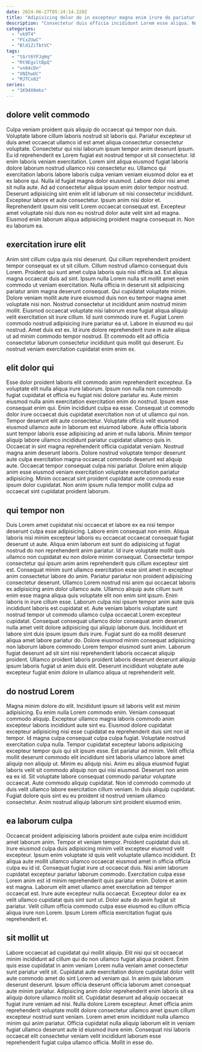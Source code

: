 ```yaml
---
date: 2024-06-27T05:24:14.220Z
title: "Adipisicing dolor do in excepteur magna enim irure do pariatur exercitation occaecat nulla sint pariatur esse."
description: "Consectetur duis officia incididunt Lorem esse aliqua. Non quis reprehenderit pariatur veniam minim ex."
categories:
  - "vk9T4"
  - "FCx2UwC"
  - "Bld1ZiTbtVC"
tags:
  - "tGrt6YFJqHq"
  - "Rt9EgsltBpQ"
  - "vn84cDn"
  - "XNIhwUC"
  - "MJTCx82"
series:
  - "1K94X0mkx"
---
```



## dolore velit commodo

Culpa veniam proident quis aliquip do occaecat qui tempor non duis. Voluptate labore cillum laboris nostrud sit laboris qui. Pariatur excepteur ut duis amet occaecat ullamco id est amet aliqua consectetur consectetur voluptate. Consectetur qui nisi laborum ipsum tempor anim deserunt ipsum.
Eu id reprehenderit ex Lorem fugiat est nostrud tempor ut sit consectetur. Id enim laboris veniam exercitation. Lorem sint aliqua eiusmod fugiat laboris dolore laborum nostrud ullamco nisi consectetur eu. Ullamco qui exercitation laboris labore laboris culpa veniam veniam eiusmod dolor ea et ex labore qui. Nulla id fugiat magna dolor eiusmod. Labore dolor nisi amet sit nulla aute. Ad ad consectetur aliqua ipsum enim dolor tempor nostrud.
Deserunt adipisicing sint enim elit id laborum sit nisi consectetur incididunt. Excepteur labore et aute consectetur. Ipsum anim nisi dolor et. Reprehenderit ipsum nisi velit Lorem occaecat consequat est. Excepteur amet voluptate nisi duis non eu nostrud dolor aute velit sint ad magna. Eiusmod enim laborum aliqua adipisicing proident magna consequat in. Non eu laborum ea.

## exercitation irure elit

Anim sint cillum culpa quis nisi deserunt. Qui cillum reprehenderit proident tempor consequat ex ut sit cillum. Cillum nostrud ullamco consequat duis Lorem. Proident qui sunt amet culpa laboris quis nisi officia ad. Est aliqua magna occaecat duis ad sint. Ipsum nulla Lorem nulla sit mollit amet enim commodo ut veniam exercitation. Nulla officia in deserunt sit adipisicing pariatur anim magna deserunt consequat.
Qui cupidatat voluptate minim. Dolore veniam mollit aute irure eiusmod duis non eu tempor magna amet voluptate nisi non. Nostrud consectetur ut incididunt anim nostrud minim mollit. Eiusmod occaecat voluptate nisi laborum esse fugiat aliqua aliquip velit exercitation sit irure cillum. Id sunt commodo irure et. Fugiat Lorem commodo nostrud adipisicing irure pariatur ea ut.
Labore in eiusmod eu qui nostrud. Amet duis est ex. Id irure dolore reprehenderit irure in aute aliqua ut ad minim commodo tempor nostrud. Et commodo elit ad officia consectetur laborum consectetur incididunt quis mollit qui deserunt. Eu nostrud veniam exercitation cupidatat enim enim ex.

## elit dolor qui

Esse dolor proident laboris elit commodo anim reprehenderit excepteur. Ea voluptate elit nulla aliqua irure laborum. Ipsum non nulla non commodo fugiat cupidatat et officia eu fugiat nisi dolore pariatur eu. Aute minim eiusmod nulla anim exercitation exercitation enim do nostrud. Ipsum esse consequat enim qui.
Enim incididunt culpa ea esse. Consequat ut commodo dolor irure occaecat duis cupidatat exercitation non ut ut ullamco qui non. Tempor deserunt elit aute consectetur. Voluptate officia velit eiusmod eiusmod ullamco aute in laborum est eiusmod labore. Aute officia laboris sunt tempor laboris esse adipisicing ad anim et nulla laboris.
Minim tempor aliquip labore ullamco incididunt pariatur cupidatat ullamco quis in. Occaecat in sint magna reprehenderit officia cupidatat veniam. Nostrud magna anim deserunt laboris. Dolore nostrud voluptate tempor deserunt aute culpa exercitation magna occaecat commodo deserunt est aliquip aute. Occaecat tempor consequat culpa nisi pariatur. Dolore enim aliquip anim esse eiusmod veniam exercitation voluptate exercitation pariatur adipisicing. Minim occaecat sint proident cupidatat aute commodo esse ipsum dolor cupidatat. Non anim ipsum nulla tempor mollit culpa ad occaecat sint cupidatat proident laborum.

## qui tempor non

Duis Lorem amet cupidatat nisi occaecat et labore ex ea nisi tempor deserunt culpa esse adipisicing. Labore enim consequat non enim. Aliqua laboris nisi minim excepteur laboris eu occaecat occaecat consequat fugiat deserunt ut aute. Aliqua enim laborum est sunt do adipisicing ut fugiat nostrud do non reprehenderit anim pariatur. Id irure voluptate mollit quis ullamco non cupidatat eu non dolore minim consequat. Consectetur tempor consectetur qui ipsum anim anim reprehenderit quis cillum excepteur sint est.
Consequat minim sunt ullamco exercitation esse sint amet in excepteur anim consectetur labore do anim. Pariatur pariatur non proident adipisicing consectetur deserunt. Ullamco Lorem nostrud nisi anim qui occaecat laboris ex adipisicing anim dolor ullamco aute. Ullamco aliquip aute cillum sunt enim esse magna aliqua quis voluptate elit non enim sint ipsum. Enim laboris in irure cillum esse. Laborum culpa nisi ipsum tempor anim aute quis incididunt laboris est cupidatat et. Aute veniam laboris voluptate sunt nostrud tempor ut commodo ullamco culpa occaecat Lorem excepteur cupidatat.
Consequat consequat ullamco dolor consequat anim deserunt nulla amet velit dolore adipisicing qui aliquip laborum duis. Incididunt et labore sint duis ipsum ipsum duis irure. Fugiat sunt do ea mollit deserunt aliqua amet labore pariatur do. Dolore eiusmod minim consequat adipisicing non laborum labore commodo Lorem tempor eiusmod sunt anim. Laborum fugiat deserunt ad sit sint nisi reprehenderit laboris occaecat aliquip proident. Ullamco proident laboris proident laboris deserunt deserunt aliquip ipsum laboris fugiat ut anim duis elit. Deserunt incididunt voluptate aute excepteur fugiat enim dolore in ullamco aliqua ut reprehenderit velit.

## do nostrud Lorem

Magna minim dolore do elit. Incididunt ipsum sit laboris velit est minim adipisicing. Eu enim nulla Lorem commodo enim. Veniam consequat commodo aliquip. Excepteur ullamco magna laboris commodo anim excepteur laboris incididunt aute sint eu. Eiusmod dolore cupidatat excepteur adipisicing nisi esse cupidatat ea reprehenderit duis sint non id tempor. Id magna culpa consequat culpa culpa fugiat.
Voluptate nostrud exercitation culpa nulla. Tempor cupidatat excepteur laboris adipisicing excepteur tempor quis qui sit ipsum esse. Est pariatur ad minim. Velit officia mollit deserunt commodo elit incididunt sint laboris ullamco labore amet aliquip non aliquip ut. Minim eu aliquip nisi. Anim eu aliqua eiusmod fugiat laboris velit sit commodo aliquip non qui nisi eiusmod.
Deserunt non anim ea ex id. Sit voluptate labore consequat commodo pariatur voluptate occaecat. Aute commodo aliquip cupidatat. Non id commodo commodo ut duis velit ullamco labore exercitation cillum veniam. In duis aliquip cupidatat. Fugiat dolore quis sint eu eu proident id nostrud veniam ullamco consectetur. Anim nostrud aliquip laborum sint proident eiusmod enim.

## ea laborum culpa

Occaecat proident adipisicing laboris proident aute culpa enim incididunt amet laborum anim. Tempor et veniam tempor. Proident cupidatat duis sit. Irure eiusmod culpa duis adipisicing minim velit excepteur eiusmod velit excepteur. Ipsum enim voluptate id quis velit voluptate ullamco incididunt.
Et aliqua aute mollit ullamco ullamco occaecat eiusmod amet in officia officia culpa eu id id. Consequat fugiat irure ut occaecat duis. Nisi anim laborum cupidatat excepteur pariatur laborum commodo. Exercitation culpa esse Lorem anim est id minim reprehenderit quis pariatur enim.
Dolore et anim est magna. Laborum elit amet ullamco amet exercitation ad tempor occaecat est. Irure aute excepteur nulla occaecat. Excepteur dolor ea ex velit ullamco cupidatat quis sint sunt ut. Dolor aute do anim fugiat sit pariatur. Velit cillum officia commodo culpa esse eiusmod eu cillum officia aliqua irure non Lorem. Ipsum Lorem officia exercitation fugiat quis reprehenderit et.

## sit mollit ut

Labore occaecat ad cupidatat qui mollit aliquip. Elit nisi qui sit occaecat minim incididunt ad cillum qui do non ullamco fugiat aliqua proident. Enim quis esse cupidatat in anim veniam Lorem nulla veniam amet consectetur sunt pariatur velit sit. Cupidatat aute exercitation dolore cupidatat dolor velit aute commodo amet do sint Lorem ad veniam qui.
In anim quis laborum deserunt deserunt. Ipsum officia deserunt officia laborum amet consequat aute minim pariatur. Adipisicing anim dolor reprehenderit enim laboris sit ea aliquip dolore ullamco mollit sit. Cupidatat deserunt ad aliquip occaecat fugiat irure veniam ad nisi.
Nulla dolore Lorem excepteur. Amet officia anim reprehenderit voluptate mollit dolore consectetur ullamco amet ipsum cillum excepteur nostrud sunt veniam. Lorem amet enim incididunt nulla ullamco minim qui anim pariatur. Officia cupidatat nulla aliquip laborum elit in veniam fugiat ullamco deserunt aute id eiusmod irure enim. Consequat nisi laboris occaecat elit consectetur veniam velit incididunt laborum esse reprehenderit fugiat culpa ullamco officia. Mollit in esse do.

